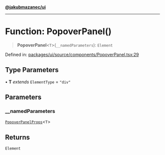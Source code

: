 [**@jakubmazanec/ui**](../README.md)

---

# Function: PopoverPanel()

> **PopoverPanel**\<`T`\>(`__namedParameters`): `Element`

Defined in:
[packages/ui/source/components/PopoverPanel.tsx:29](https://github.com/jakubmazanec/tools/blob/b189bd808f93a39eacbf7e401a82a754c5ce3b63/packages/ui/source/components/PopoverPanel.tsx#L29)

## Type Parameters

• **T** _extends_ `ElementType` = `"div"`

## Parameters

### \_\_namedParameters

[`PopoverPanelProps`](../type-aliases/PopoverPanelProps.md)\<`T`\>

## Returns

`Element`
